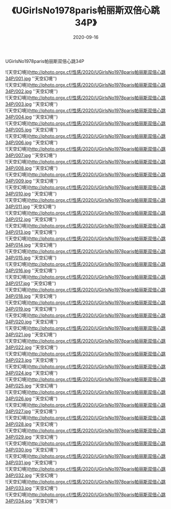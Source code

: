 ﻿---
layout: post
title: 《UGirlsNo1978paris帕丽斯双倍心跳34P》
date: 2020-09-16
img: http://photo.orgx.cf/性感/2020/UGirlsNo1978paris帕丽斯双倍心跳34P/000.jpg
tags: [美女,性感,泳衣]
---

UGirlsNo1978paris帕丽斯双倍心跳34P



![天空幻境](http://photo.orgx.cf/性感/2020/UGirlsNo1978paris帕丽斯双倍心跳34P/001.jpg ''天空幻境'')<br>
![天空幻境](http://photo.orgx.cf/性感/2020/UGirlsNo1978paris帕丽斯双倍心跳34P/002.jpg ''天空幻境'')<br>
![天空幻境](http://photo.orgx.cf/性感/2020/UGirlsNo1978paris帕丽斯双倍心跳34P/003.jpg ''天空幻境'')<br>
![天空幻境](http://photo.orgx.cf/性感/2020/UGirlsNo1978paris帕丽斯双倍心跳34P/004.jpg ''天空幻境'')<br>
![天空幻境](http://photo.orgx.cf/性感/2020/UGirlsNo1978paris帕丽斯双倍心跳34P/005.jpg ''天空幻境'')<br>
![天空幻境](http://photo.orgx.cf/性感/2020/UGirlsNo1978paris帕丽斯双倍心跳34P/006.jpg ''天空幻境'')<br>
![天空幻境](http://photo.orgx.cf/性感/2020/UGirlsNo1978paris帕丽斯双倍心跳34P/007.jpg ''天空幻境'')<br>
![天空幻境](http://photo.orgx.cf/性感/2020/UGirlsNo1978paris帕丽斯双倍心跳34P/008.jpg ''天空幻境'')<br>
![天空幻境](http://photo.orgx.cf/性感/2020/UGirlsNo1978paris帕丽斯双倍心跳34P/009.jpg ''天空幻境'')<br>
![天空幻境](http://photo.orgx.cf/性感/2020/UGirlsNo1978paris帕丽斯双倍心跳34P/010.jpg ''天空幻境'')<br>
![天空幻境](http://photo.orgx.cf/性感/2020/UGirlsNo1978paris帕丽斯双倍心跳34P/011.jpg ''天空幻境'')<br>
![天空幻境](http://photo.orgx.cf/性感/2020/UGirlsNo1978paris帕丽斯双倍心跳34P/012.jpg ''天空幻境'')<br>
![天空幻境](http://photo.orgx.cf/性感/2020/UGirlsNo1978paris帕丽斯双倍心跳34P/013.jpg ''天空幻境'')<br>
![天空幻境](http://photo.orgx.cf/性感/2020/UGirlsNo1978paris帕丽斯双倍心跳34P/014.jpg ''天空幻境'')<br>
![天空幻境](http://photo.orgx.cf/性感/2020/UGirlsNo1978paris帕丽斯双倍心跳34P/015.jpg ''天空幻境'')<br>
![天空幻境](http://photo.orgx.cf/性感/2020/UGirlsNo1978paris帕丽斯双倍心跳34P/016.jpg ''天空幻境'')<br>
![天空幻境](http://photo.orgx.cf/性感/2020/UGirlsNo1978paris帕丽斯双倍心跳34P/017.jpg ''天空幻境'')<br>
![天空幻境](http://photo.orgx.cf/性感/2020/UGirlsNo1978paris帕丽斯双倍心跳34P/018.jpg ''天空幻境'')<br>
![天空幻境](http://photo.orgx.cf/性感/2020/UGirlsNo1978paris帕丽斯双倍心跳34P/019.jpg ''天空幻境'')<br>
![天空幻境](http://photo.orgx.cf/性感/2020/UGirlsNo1978paris帕丽斯双倍心跳34P/020.jpg ''天空幻境'')<br>
![天空幻境](http://photo.orgx.cf/性感/2020/UGirlsNo1978paris帕丽斯双倍心跳34P/021.jpg ''天空幻境'')<br>
![天空幻境](http://photo.orgx.cf/性感/2020/UGirlsNo1978paris帕丽斯双倍心跳34P/022.jpg ''天空幻境'')<br>
![天空幻境](http://photo.orgx.cf/性感/2020/UGirlsNo1978paris帕丽斯双倍心跳34P/023.jpg ''天空幻境'')<br>
![天空幻境](http://photo.orgx.cf/性感/2020/UGirlsNo1978paris帕丽斯双倍心跳34P/024.jpg ''天空幻境'')<br>
![天空幻境](http://photo.orgx.cf/性感/2020/UGirlsNo1978paris帕丽斯双倍心跳34P/025.jpg ''天空幻境'')<br>
![天空幻境](http://photo.orgx.cf/性感/2020/UGirlsNo1978paris帕丽斯双倍心跳34P/026.jpg ''天空幻境'')<br>
![天空幻境](http://photo.orgx.cf/性感/2020/UGirlsNo1978paris帕丽斯双倍心跳34P/027.jpg ''天空幻境'')<br>
![天空幻境](http://photo.orgx.cf/性感/2020/UGirlsNo1978paris帕丽斯双倍心跳34P/028.jpg ''天空幻境'')<br>
![天空幻境](http://photo.orgx.cf/性感/2020/UGirlsNo1978paris帕丽斯双倍心跳34P/029.jpg ''天空幻境'')<br>
![天空幻境](http://photo.orgx.cf/性感/2020/UGirlsNo1978paris帕丽斯双倍心跳34P/030.jpg ''天空幻境'')<br>
![天空幻境](http://photo.orgx.cf/性感/2020/UGirlsNo1978paris帕丽斯双倍心跳34P/031.jpg ''天空幻境'')<br>
![天空幻境](http://photo.orgx.cf/性感/2020/UGirlsNo1978paris帕丽斯双倍心跳34P/032.jpg ''天空幻境'')<br>
![天空幻境](http://photo.orgx.cf/性感/2020/UGirlsNo1978paris帕丽斯双倍心跳34P/033.jpg ''天空幻境'')<br>
![天空幻境](http://photo.orgx.cf/性感/2020/UGirlsNo1978paris帕丽斯双倍心跳34P/034.jpg ''天空幻境'')<br>